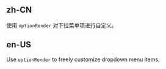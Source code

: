 ## zh-CN

使用 `optionRender` 对下拉菜单项进行自定义。

## en-US

Use `optionRender` to freely customize dropdown menu items.
